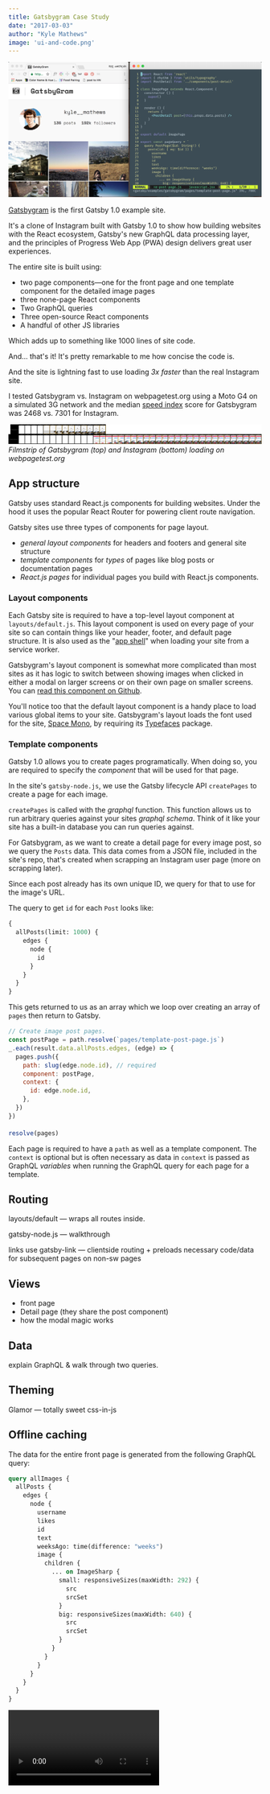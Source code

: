 ```yaml
---
title: Gatsbygram Case Study
date: "2017-03-03"
author: "Kyle Mathews"
image: 'ui-and-code.png'
---
```


![Gatsbygram](ui-and-code.png)

[Gatsbygram](https://gatsbygram.gatsbyjs.org) is the first Gatsby 1.0
example site.

It's a clone of Instagram built with Gatsby 1.0 to show how 
building websites with the React ecosystem, Gatsby's new GraphQL data
processing layer, and the principles of Progress Web App (PWA) design
delivers great user experiences.

The entire site is built using:

* two page components—one for the front page and one template component
for the detailed image pages
* three none-page React components
* Two GraphQL queries
* Three open-source React components
* A handful of other JS libraries

Which adds up to something like 1000 lines of site code.

And... that's it! It's pretty remarkable to me how concise the code is.

And the site is lightning fast to use loading *3x faster*
than the real Instagram site.

I tested Gatsbygram vs. Instagram on webpagetest.org using a Moto G4 on
a simulated 3G network and the median [speed
index](https://sites.google.com/a/webpagetest.org/docs/using-webpagetest/metrics/speed-index)
score for Gatsbygram was 2468 vs. 7301 for Instagram.

![gatsbygram vs. instagram filmstrip](gatsbygram-instagram.png)*Filmstrip of Gatsbygram (top)
and Instagram (bottom) loading on webpagetest.org*

## App structure

Gatsby uses standard React.js components for building websites. Under
the hood it uses the popular React Router for powering client route
navigation.

Gatsby sites use three types of components for page layout.

* *general layout components* for headers and footers and general site
structure
* *template components* for *types* of pages like blog posts or
documentation pages
* *React.js pages* for individual pages you build with React.js
components.

### Layout components

Each Gatsby site is required to have a top-level layout component at
`layouts/default.js`. This layout component is used on every page of
your site so can contain things like your header, footer, and default
page structure. It is also used as the "[app
shell](https://developers.google.com/web/updates/2015/11/app-shell)"
when loading your site from a service worker.

Gatsbygram's layout component is somewhat more complicated than most
sites as it has logic to switch between showing images when clicked in
either a modal on larger screens or on their own page on smaller
screens. You can [read this component on
Github](https://github.com/gatsbyjs/gatsby/blob/1.0/examples/gatsbygram/layouts/default.js).

You'll notice too that the default layout component is a handy place to
load various global items to your site. Gatsbygram's layout loads the
font used for the site, [Space
Mono](https://fonts.google.com/specimen/Space+Mono), by requiring its
[Typefaces](https://github.com/KyleAMathews/typefaces) package.

### Template components

Gatsby 1.0 allows you to create pages programatically. When doing so,
you are required to specify the *component* that will be used for that
page.

In the site's `gatsby-node.js`, we use the Gatsby lifecycle API
`createPages` to create a page for each image.

`createPages` is called with the *graphql* function. This function
allows us to run arbitrary queries against your sites *graphql schema*.
Think of it like your site has a built-in database you can run queries
against.

For Gatsbygram, as we want to create a detail page for every image post,
so we query the `Posts` data. This data comes from a JSON file, included
in the site's repo, that's created when scrapping an Instagram user page
(more on scrapping later).

Since each post already has its own unique ID, we query for that to use
for the image's URL.

The query to get `id` for each `Post` looks like:

```graphql
{
  allPosts(limit: 1000) {
    edges {
      node {
        id
      }
    }
  }
}
```

This gets returned to us as an array which we loop over creating an
array of `pages` then return to Gatsby.

```javascript
// Create image post pages.
const postPage = path.resolve(`pages/template-post-page.js`)
_.each(result.data.allPosts.edges, (edge) => {
  pages.push({
    path: slug(edge.node.id), // required
    component: postPage,
    context: {
      id: edge.node.id,
    },
  })
})

resolve(pages)
```

Each page is required to have a `path` as well as a template component.
The `context` is optional but is often necessary as data in `context` is
passed as GraphQL *variables* when running the GraphQL query for each
page for a template.

## Routing

layouts/default — wraps all routes inside.

gatsby-node.js — walkthrough

links use gatsby-link — clientside routing + preloads necessary
code/data for subsequent pages on non-sw pages

## Views

* front page
* Detail page (they share the post component)
* how the modal magic works

## Data

explain GraphQL & walk through two queries.

## Theming

Glamor — totally sweet css-in-js

## Offline caching

The data for the entire front page is generated from the following
GraphQL query:

```graphql
query allImages {
  allPosts {
    edges {
      node {
        username
        likes
        id
        text
        weeksAgo: time(difference: "weeks")
        image {
          children {
            ... on ImageSharp {
              small: responsiveSizes(maxWidth: 292) {
                src
                srcSet
              }
              big: responsiveSizes(maxWidth: 640) {
                src
                srcSet
              }
            }
          }
        }
      }
    }
  }
}
```

<div>
<video controls="controls" autoplay="true" loop="true">
  <source type="video/mp4" src="/gatsbygram.mp4"></source>
  <p>Your browser does not support the video element.</p>
</video>
</div>


